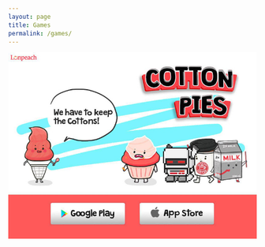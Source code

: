 ```yaml
---
layout: page
title: Games
permalink: /games/
---
```

<script src="http://mattstow.com/experiment/responsive-image-maps/jquery.rwdImageMaps.min.js"></script>
<script>
  (function($) {
    $(document).ready(function(e) {
      $('img[usemap]').rwdImageMaps();
      $("#img").width("100%");
    });
  })(jQuery);
</script>
<style type="text/css">
	img[usemap] {
		border: none;
		height: auto;
		max-width: 100%;
		width: auto;
	}
</style>

<div class="contents">
  <img src="/images/cotton_pies_banner.jpg" width="800" height="600" alt="Cotton Pies 소개" usemap="#eventMap" />
  <map name="eventMap">
    <area shape="rect" coords="135,480,375,555" href="http://goo.gl/hv4gdS" alt="Google Play Store" target="_blank">
    <area shape="rect" coords="420,480,660,555" href="http://goo.gl/WKbHFS" alt="App Store" target="_blank">
  </map>
</div>